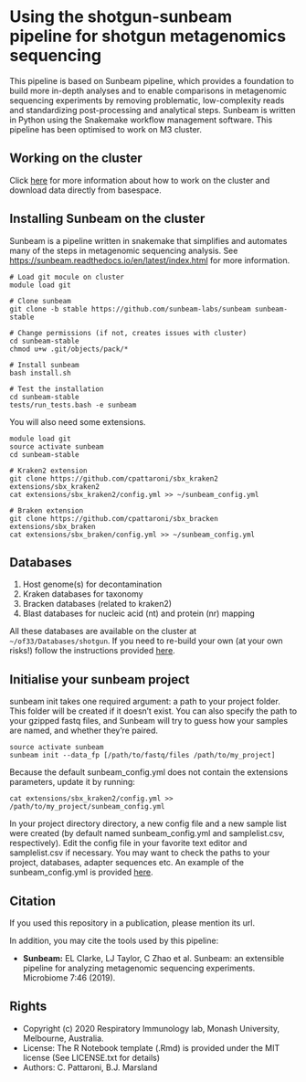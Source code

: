 Using the shotgun-sunbeam pipeline for shotgun metagenomics sequencing
======================================================================

This pipeline is based on Sunbeam pipeline, which provides a foundation to build more in-depth analyses and to enable comparisons in metagenomic sequencing experiments by removing problematic, low-complexity reads and standardizing post-processing and analytical steps. Sunbeam is written in Python using the Snakemake workflow management software. This pipeline has been optimised to work on M3 cluster.

## Working on the cluster

Click [here](https://github.com/respiratory-immunology-lab/microbiome-shotgun/tree/master/cluster) for more information about how to work on the cluster and download data directly from basespace.

## Installing Sunbeam on the cluster

Sunbeam is a pipeline written in snakemake that simplifies and automates many of the steps in metagenomic sequencing analysis. See https://sunbeam.readthedocs.io/en/latest/index.html for more information.

```
# Load git mocule on cluster
module load git

# Clone sunbeam
git clone -b stable https://github.com/sunbeam-labs/sunbeam sunbeam-stable

# Change permissions (if not, creates issues with cluster)
cd sunbeam-stable
chmod u+w .git/objects/pack/*

# Install sunbeam
bash install.sh

# Test the installation
cd sunbeam-stable
tests/run_tests.bash -e sunbeam
```

You will also need some extensions.

```
module load git
source activate sunbeam
cd sunbeam-stable

# Kraken2 extension
git clone https://github.com/cpattaroni/sbx_kraken2 extensions/sbx_kraken2
cat extensions/sbx_kraken2/config.yml >> ~/sunbeam_config.yml

# Braken extension
git clone https://github.com/cpattaroni/sbx_bracken extensions/sbx_braken
cat extensions/sbx_braken/config.yml >> ~/sunbeam_config.yml
```

## Databases

1) Host genome(s) for decontamination
2) Kraken databases for taxonomy
3) Bracken databases (related to kraken2)
4) Blast databases for nucleic acid (nt) and protein (nr) mapping

All these databases are available on the cluster at `~/of33/Databases/shotgun`. If you need to re-build your own (at your own risks!) follow the instructions provided [here](https://github.com/respiratory-immunology-lab/microbiome-shotgun/tree/master/databases).

## Initialise your sunbeam project

sunbeam init takes one required argument: a path to your project folder. This folder will be created if it doesn’t exist. You can also specify the path to your gzipped fastq files, and Sunbeam will try to guess how your samples are named, and whether they’re paired.

```
source activate sunbeam
sunbeam init --data_fp [/path/to/fastq/files /path/to/my_project]
```

Because the default sunbeam_config.yml does not contain the extensions parameters, update it by running:

```
cat extensions/sbx_kraken2/config.yml >> /path/to/my_project/sunbeam_config.yml
```

In your project directory directory, a new config file and a new sample list were created (by default named sunbeam_config.yml and samplelist.csv, respectively). Edit the config file in your favorite text editor and samplelist.csv if necessary. You may want to check the paths to your project, databases, adapter sequences etc. An example of the sunbeam_config.yml is provided [here](https://github.com/respiratory-immunology-lab/microbiome-shotgun/).

## Citation

If you used this repository in a publication, please mention its url.

In addition, you may cite the tools used by this pipeline:

* **Sunbeam:** EL Clarke, LJ Taylor, C Zhao et al. Sunbeam: an extensible pipeline for analyzing metagenomic sequencing experiments. Microbiome 7:46 (2019).

## Rights

* Copyright (c) 2020 Respiratory Immunology lab, Monash University, Melbourne, Australia.
* License: The R Notebook template (.Rmd) is provided under the MIT license (See LICENSE.txt for details)
* Authors: C. Pattaroni, B.J. Marsland
